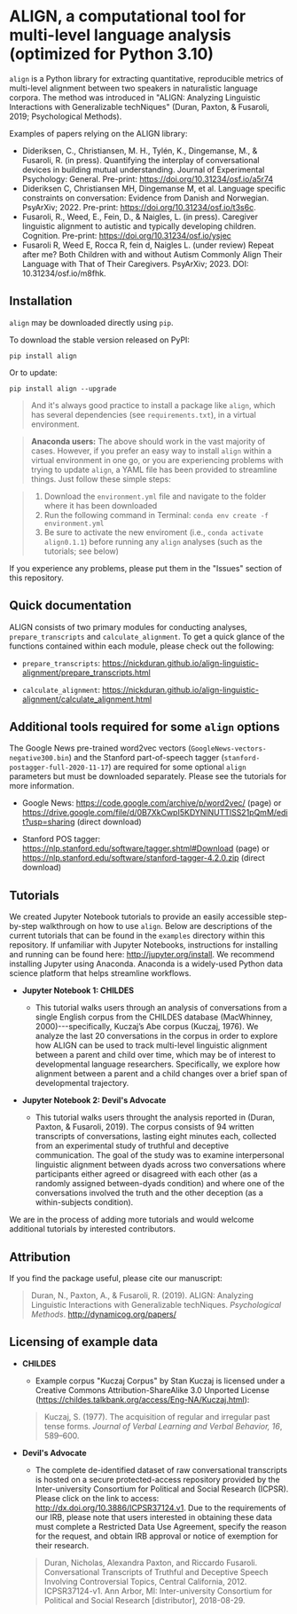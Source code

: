 # ALIGN, a computational tool for multi-level language analysis (optimized for Python 3.10)

`align` is a Python library for extracting quantitative, reproducible
metrics of multi-level alignment between two speakers in naturalistic
language corpora. The method was introduced in "ALIGN: Analyzing
Linguistic Interactions with Generalizable techNiques" (Duran, Paxton, &
Fusaroli, 2019; Psychological Methods).

Examples of papers relying on the ALIGN library:

* Dideriksen, C., Christiansen, M. H., Tylén, K., Dingemanse, M., & Fusaroli, R. (in press). Quantifying the interplay of conversational devices in building mutual understanding. Journal of Experimental Psychology: General. Pre-print: https://doi.org/10.31234/osf.io/a5r74
* Dideriksen C, Christiansen MH, Dingemanse M, et al. Language specific constraints on conversation: Evidence from Danish and Norwegian. PsyArXiv; 2022. Pre-print: https://doi.org/10.31234/osf.io/t3s6c.
* Fusaroli, R., Weed, E., Fein, D., & Naigles, L. (in press). Caregiver linguistic alignment to autistic and typically developing children. Cognition. Pre-print: https://doi.org/10.31234/osf.io/ysjec
* Fusaroli R, Weed E, Rocca R, fein d, Naigles L. (under review) Repeat after me? Both Children with and without Autism Commonly Align Their Language with That of Their Caregivers. PsyArXiv; 2023. DOI: 10.31234/osf.io/m8fhk.

<!--
## Try out `align` with Binder

Interested in seeing how `align` works, but not sure if you want to install it
yet? Try it out through Binder. Click the "launch" button to get a complete
cloud environment to try out the ALIGN pipeline on our Python tutorials (the CHILDES
  tutorial is currently the only one fully operational). The process for Binder to launch may
  take several minutes.

[![Binder](https://mybinder.org/badge.svg)](https://mybinder.org/v2/gh/nickduran/align-linguistic-alignment/master)
-->

## Installation

`align` may be downloaded directly using `pip`.

To download the stable version released on PyPI:

```
pip install align
```

Or to update:

```
pip install align --upgrade
```

> And it's always good practice to install a package like `align`, which has several dependencies (see `requirements.txt`), in a virtual environment.

> **Anaconda users:** The above should work in the vast majority of cases. However, if you prefer an easy way to install `align` within a virtual environment in one go, or you are experiencing problems with trying to update `align`, a YAML file has been provided to streamline things. Just follow these simple steps:

> 1. Download the `environment.yml` file and navigate to the folder where it has been downloaded
> 2. Run the following command in Terminal: `conda env create -f environment.yml`
> 3. Be sure to activate the new enviroment (i.e., `conda activate align0.1.1`) before running any `align` analyses (such as the tutorials; see below)

If you experience any problems, please put them in the "Issues" section of this repository.

<!--
To download directly from our GitHub repo:

```
pip install git+https://github.com/nickduran/align-linguistic-alignment.git
```
-->

## Quick documentation

ALIGN consists of two primary modules for conducting analyses, `prepare_transcripts` and `calculate_alignment`. To get a quick glance of the functions contained within each module, please check out the following:

- `prepare_transcripts`: https://nickduran.github.io/align-linguistic-alignment/prepare_transcripts.html

- `calculate_alignment`: https://nickduran.github.io/align-linguistic-alignment/calculate_alignment.html

## Additional tools required for some `align` options

The Google News pre-trained word2vec vectors (`GoogleNews-vectors-negative300.bin`)
and the Stanford part-of-speech tagger (`stanford-postagger-full-2020-11-17`)
are required for some optional `align` parameters but must be downloaded
separately. Please see the tutorials for more information.

- Google News: https://code.google.com/archive/p/word2vec/ (page) or
  https://drive.google.com/file/d/0B7XkCwpI5KDYNlNUTTlSS21pQmM/edit?usp=sharing
  (direct download)

- Stanford POS tagger: https://nlp.stanford.edu/software/tagger.shtml#Download (page)
  or https://nlp.stanford.edu/software/stanford-tagger-4.2.0.zip
  (direct download)

## Tutorials

We created Jupyter Notebook tutorials to provide an easily accessible
step-by-step walkthrough on how to use `align`. Below are descriptions of the
current tutorials that can be found in the `examples` directory within this
repository. If unfamiliar with Jupyter Notebooks, instructions for installing
and running can be found here: http://jupyter.org/install. We recommend installing
Jupyter using Anaconda. Anaconda is a widely-used Python data science platform
that helps streamline workflows.

- **Jupyter Notebook 1: CHILDES**

  - This tutorial walks users through an analysis of conversations from a
    single English corpus from the CHILDES database (MacWhinney,
    2000)---specifically, Kuczaj’s Abe corpus (Kuczaj, 1976). We analyze the
    last 20 conversations in the corpus in order to explore how ALIGN can be
    used to track multi-level linguistic alignment between a parent and child
    over time, which may be of interest to developmental language researchers.
    Specifically, we explore how alignment between a parent and a child
    changes over a brief span of developmental trajectory.

- **Jupyter Notebook 2: Devil's Advocate**
  - This tutorial walks users throught the analysis reported in (Duran,
    Paxton, & Fusaroli, 2019). The corpus consists of 94 written
    transcripts of conversations, lasting eight minutes each, collected from
    an experimental study of truthful and deceptive communication. The goal
    of the study was to examine interpersonal linguistic alignment between
    dyads across two conversations where participants either agreed or
    disagreed with each other (as a randomly assigned between-dyads condition)
    and where one of the conversations involved the truth and the other
    deception (as a within-subjects condition).

We are in the process of adding more tutorials and would welcome additional
tutorials by interested contributors.

## Attribution

If you find the package useful, please cite our manuscript:

> Duran, N., Paxton, A., & Fusaroli, R. (2019). ALIGN: Analyzing
> Linguistic Interactions with Generalizable techNiques. _Psychological Methods_. http://dynamicog.org/papers/

## Licensing of example data

- **CHILDES**

  - Example corpus "Kuczaj Corpus" by Stan Kuczaj is licensed under a
    Creative Commons Attribution-ShareAlike 3.0 Unported License
    (https://childes.talkbank.org/access/Eng-NA/Kuczaj.html):

  > Kuczaj, S. (1977). The acquisition of regular and irregular past tense
  > forms. _Journal of Verbal Learning and Verbal Behavior, 16_, 589–600.

- **Devil's Advocate**

  - The complete de-identified dataset of raw conversational transcripts
    is hosted on a secure protected-access repository provided by the
    Inter-university Consortium for Political and Social Research
    (ICPSR). Please click on the link to access: http://dx.doi.org/10.3886/ICPSR37124.v1.
    Due to the requirements of our IRB, please note that users interested in
    obtaining these data must complete a Restricted Data Use Agreement, specify
    the reason for the request, and obtain IRB approval or notice of exemption for their research.

  > Duran, Nicholas, Alexandra Paxton, and Riccardo
  > Fusaroli. Conversational Transcripts of Truthful and
  > Deceptive Speech Involving Controversial Topics,
  > Central California, 2012. ICPSR37124-v1. Ann Arbor,
  > MI: Inter-university Consortium for Political and
  > Social Research [distributor], 2018-08-29.
